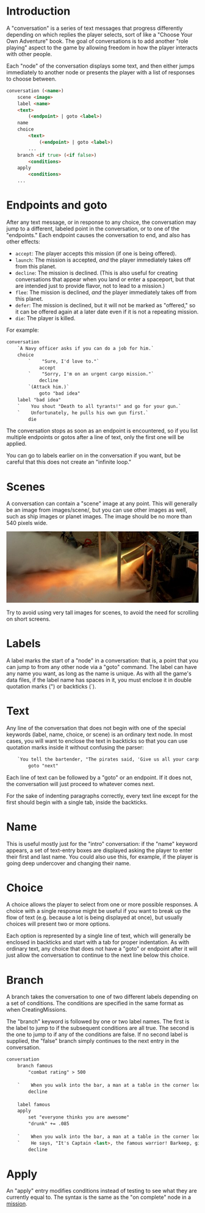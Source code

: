 # Introduction #

A "conversation" is a series of text messages that progress differently depending on which replies the player selects, sort of like a "Choose Your Own Adventure" book. The goal of conversations is to add another "role playing" aspect to the game by allowing freedom in how the player interacts with other people.

Each "node" of the conversation displays some text, and then either jumps immediately to another node or presents the player with a list of responses to choose between.

```html
conversation (<name>)
    scene <image>
    label <name>
    <text>
        (<endpoint> | goto <label>)
    name
    choice
        <text>
            (<endpoint> | goto <label>)
        ...
    branch <if true> (<if false>)
        <conditions>
    apply
        <conditions>
    ...
```

# Endpoints and goto #

After any text message, or in response to any choice, the conversation may jump to a different, labeled point in the conversation, or to one of the "endpoints." Each endpoint causes the conversation to end, and also has other effects:

* `accept`: The player accepts this mission (if one is being offered).
* `launch`: The mission is accepted, _and_ the player immediately takes off from this planet.
* `decline`: The mission is declined. (This is also useful for creating conversations that appear when you land or enter a spaceport, but that are intended just to provide flavor, not to lead to a mission.)
* `flee`: The mission is declined, _and_ the player immediately takes off from this planet.
* `defer`: The mission is declined, but it will not be marked as "offered," so it can be offered again at a later date even if it is not a repeating mission.
* `die`: The player is killed.

For example:

```html
conversation
    `A Navy officer asks if you can do a job for him.`
    choice
        `    "Sure, I'd love to."`
            accept
        `    "Sorry, I'm on an urgent cargo mission."`
            decline
        `(Attack him.)`
            goto "bad idea"
    label "bad idea"
    `    You shout "Death to all tyrants!" and go for your gun.`
    `    Unfortunately, he pulls his own gun first.`
        die
```

The conversation stops as soon as an endpoint is encountered, so if you list multiple endpoints or gotos after a line of text, only the first one will be applied.

You can go to labels earlier on in the conversation if you want, but be careful that this does not create an "infinite loop."

# Scenes #

A conversation can contain a "scene" image at any point. This will generally be an image from images/scene/, but you can use other images as well, such as ship images or planet images. The image should be no more than 540 pixels wide.

![](https://raw.githubusercontent.com/endless-sky/endless-sky/master/images/scene/engine.jpg)

Try to avoid using very tall images for scenes, to avoid the need for scrolling on short screens.

# Labels #

A label marks the start of a "node" in a conversation: that is, a point that you can jump to from any other node via a "goto" command. The label can have any name you want, as long as the name is unique. As with all the game's data files, if the label name has spaces in it, you must enclose it in double quotation marks (") or backticks (`).

# Text #

Any line of the conversation that does not begin with one of the special keywords (label, name, choice, or scene) is an ordinary text node. In most cases, you will want to enclose the text in backticks so that you can use quotation marks inside it without confusing the parser:

```html
    `You tell the bartender, "The pirates said, 'Give us all your cargo!'"`
        goto "next"
```

Each line of text can be followed by a "goto" or an endpoint. If it does not, the conversation will just proceed to whatever comes next.

For the sake of indenting paragraphs correctly, every text line except for the first should begin with a single tab, inside the backticks.

# Name #

This is useful mostly just for the "intro" conversation: if the "name" keyword appears, a set of text-entry boxes are displayed asking the player to enter their first and last name. You could also use this, for example, if the player is going deep undercover and changing their name.

# Choice #

A choice allows the player to select from one or more possible responses. A choice with a single response might be useful if you want to break up the flow of text (e.g. because a lot is being displayed at once), but usually choices will present two or more options.

Each option is represented by a single line of text, which will generally be enclosed in backticks and start with a tab for proper indentation. As with ordinary text, any choice that does not have a "goto" or endpoint after it will just allow the conversation to continue to the next line below this choice.

# Branch #

A branch takes the conversation to one of two different labels depending on a set of conditions. The conditions are specified in the same format as when CreatingMissions.

The "branch" keyword is followed by one or two label names. The first is the label to jump to if the subsequent conditions are all true. The second is the one to jump to if any of the conditions are false. If no second label is supplied, the "false" branch simply continues to the next entry in the conversation.

```html
conversation
    branch famous
        "combat rating" > 500
    
    `    When you walk into the bar, a man at a table in the corner looks up, but does not recognize you.`
        decline
    
    label famous
    apply
        set "everyone thinks you are awesome"
        "drunk" += .085
    
    `    When you walk into the bar, a man at a table in the corner looks up and sees you.`
    `    He says, "It's Captain <last>, the famous warrior! Barkeep, give <first> a drink on my tab."`
        decline
```

# Apply #

An "apply" entry modifies conditions instead of testing to see what they are currently equal to. The syntax is the same as the "on complete" node in a [mission](CreatingMissions).